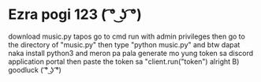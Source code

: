 # Ezra pogi 123 ( ͡° ͜ʖ ͡°)
download music.py 
tapos go to cmd run with admin privileges
then go to the directory of "music.py"
then type "python music.py"
and btw dapat naka install python3
and meron pa pala generate mo yung token sa discord application portal
then paste the token sa "client.run("token")
alright B) goodluck ( ͡° ͜ʖ ͡°)
